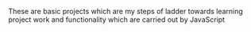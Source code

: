 These are basic projects which are my steps of ladder towards learning project work and functionality which are carried out by JavaScript
